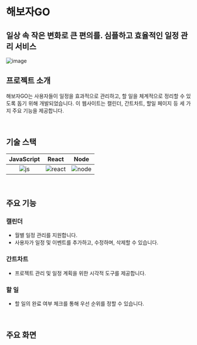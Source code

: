 해보자GO 
=========
일상 속 작은 변화로 큰 편의를. 심플하고 효율적인 일정 관리 서비스
-------------------------------------------------------------------
![image](https://github.com/zzannorita/LetsDoIt/assets/135790442/988f2639-1cad-4125-818b-6545402c3052)


## 프로젝트 소개

<p align="justify">
해보자GO는 사용자들이 일정을 효과적으로 관리하고, 할 일을 체계적으로 정리할 수 있도록 돕기 위해 개발되었습니다. 이 웹사이트는 캘린더, 간트차트, 할일 페이지 등 세 가지 주요 기능을 제공합니다.
</p>
<br>

## 기술 스택

| JavaScript |  React   |  Node   |
| :--------: | :------: | :-----: |
|   ![js]    | ![react] | ![node] |

<br>

## 주요 기능

### 캘린더
+ 월별 일정 관리를 지원합니다.
+ 사용자가 일정 및 이벤트를 추가하고, 수정하며, 삭제할 수 있습니다.
### 간트차트
+ 프로젝트 관리 및 일정 계획을 위한 시각적 도구를 제공합니다.
### 할 일
+ 할 일의 완료 여부 체크를 통해 우선 순위를 정할 수 있습니다.

<br>

## 주요 화면



<!-- Stack Icon Refernces -->

[js]: /images/stack/javascript.svg
[ts]: /images/stack/typescript.svg
[react]: /images/stack/react.svg
[node]: /images/stack/node.svg
